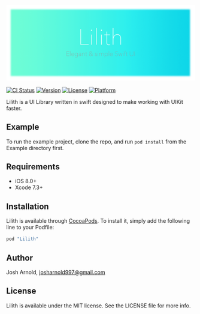 ![Lilith Banner](/images/banner.png)

[![CI Status](http://img.shields.io/travis/joshuaarnold/Lilith.svg?style=flat)](https://travis-ci.org/joshuaarnold/Lilith)
[![Version](https://img.shields.io/cocoapods/v/Lilith.svg?style=flat)](http://cocoapods.org/pods/Lilith)
[![License](https://img.shields.io/cocoapods/l/Lilith.svg?style=flat)](http://cocoapods.org/pods/Lilith)
[![Platform](https://img.shields.io/cocoapods/p/Lilith.svg?style=flat)](http://cocoapods.org/pods/Lilith)

Lilith is a UI Library written in swift designed to make working with UIKit faster.

## Example

To run the example project, clone the repo, and run `pod install` from the Example directory first.

## Requirements
- iOS 8.0+
- Xcode 7.3+

## Installation

Lilith is available through [CocoaPods](http://cocoapods.org). To install
it, simply add the following line to your Podfile:

```ruby
pod "Lilith"
```

## Author

Josh Arnold, josharnold997@gmail.com

## License

Lilith is available under the MIT license. See the LICENSE file for more info.

